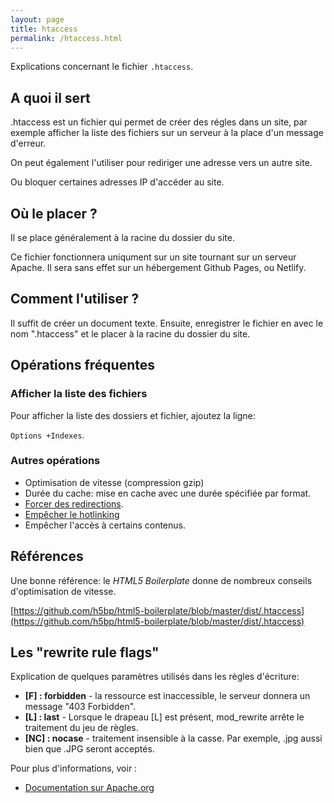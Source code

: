 ```yaml
---
layout: page
title: htaccess
permalink: /htaccess.html
---
```


Explications concernant le fichier `.htaccess`.

## A quoi il sert 

.htaccess est un fichier qui permet de créer des régles dans un site, par exemple afficher la liste des fichiers sur un serveur à la place d'un message d'erreur.

On peut également l'utiliser pour rediriger une adresse vers un autre site.

Ou bloquer certaines adresses IP d'accéder au site.

## Où le placer ?

Il se place généralement à la racine du dossier du site.

Ce fichier fonctionnera uniqument sur un site tournant sur un serveur Apache. Il sera sans effet sur un hébergement Github Pages, ou Netlify.

## Comment l'utiliser ?

Il suffit de créer un document texte. Ensuite, enregistrer le fichier en avec le nom ".htaccess" et le placer à la racine du dossier du site.

## Opérations fréquentes

### Afficher la liste des fichiers

Pour afficher la liste des dossiers et fichier, ajoutez la ligne:

`Options +Indexes`.

### Autres opérations

- Optimisation de vitesse (compression gzip)
- Durée du cache: mise en cache avec une durée spécifiée par format.
- [Forcer des redirections](redirection-htaccess.html).
- [Empêcher le hotlinking](hotlinking.html)
- Empêcher l'accès à certains contenus.

## Références

Une bonne référence: le *HTML5 Boilerplate* donne de nombreux conseils d'optimisation de vitesse.

[https://github.com/h5bp/html5-boilerplate/blob/master/dist/.htaccess](https://github.com/h5bp/html5-boilerplate/blob/master/dist/.htaccess)



## Les "rewrite rule flags"

Explication de quelques paramètres utilisés dans les règles d'écriture:

- **[F] : forbidden** - la ressource est inaccessible, le serveur donnera un message "403 Forbidden".
- **[L] : last** - Lorsque le drapeau [L] est présent, mod_rewrite arrête le traitement du jeu de règles.
- **[NC] : nocase** - traitement insensible à la casse. Par exemple, .jpg aussi bien que .JPG seront acceptés. 

Pour plus d'informations, voir :

* [Documentation sur Apache.org](https://httpd.apache.org/docs/current/rewrite/flags.html)